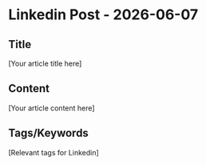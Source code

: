 # Linkedin Post - 2026-06-07

## Title
[Your article title here]

## Content
[Your article content here]

## Tags/Keywords
[Relevant tags for Linkedin]
